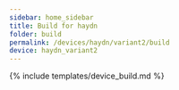 ```yaml
---
sidebar: home_sidebar
title: Build for haydn
folder: build
permalink: /devices/haydn/variant2/build
device: haydn_variant2
---
```

{% include templates/device_build.md %}
